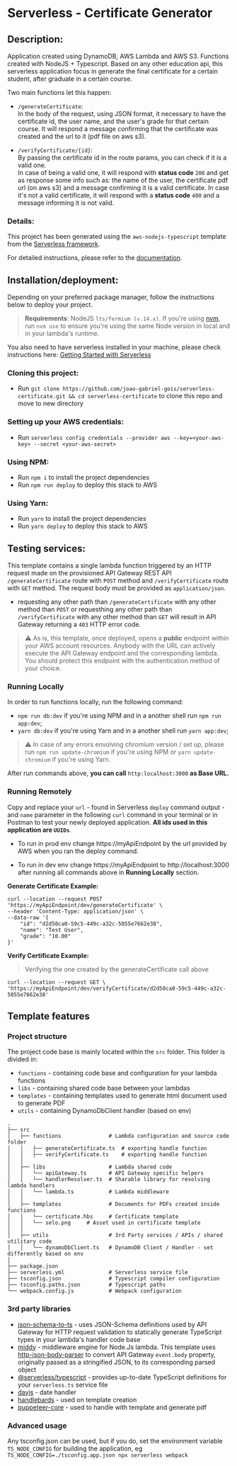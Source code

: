 # Serverless - Certificate Generator

## Description:

Application created using DynamoDB, AWS Lambda and AWS 
S3. Functions created with NodeJS + Typescript. Based on any other education api, this serverless application focus in generate the final certificate for a certain student, after graduate in a certain course.

 Two main functions let this happen:

 - `/generateCertificate`:
<br> In the body of the request, using JSON format, it necessary to have the certificate id, the user name, and the user's grade for that certain course. It will respond a message confirming that the certificate was created and the url to it (pdf file on aws s3).

 - `/verifyCertificate/{id}`:
<br> By passing the certificate id in the route params, you can check if it is a valid one.<br>
In case of being a valid one, it will respond with __status code__ `200` and get as response some info such as: the name of the user, the certificate pdf url (on aws s3) and a message confirming it is a valid certificate. In case it's not a valid certificate, it will respond with  a __status code__ `400` and a message informing it is not valid.

### Details:

This project has been generated using the `aws-nodejs-typescript` template from the [Serverless framework](https://www.serverless.com/).

For detailed instructions, please refer to the [documentation](https://www.serverless.com/framework/docs/providers/aws/).

## Installation/deployment:

Depending on your preferred package manager, follow the instructions below to deploy your project.

> **Requirements**: NodeJS `lts/fermium (v.14.x)`. If you're using [nvm](https://github.com/nvm-sh/nvm), run `nvm use` to ensure you're using the same Node version in local and in your lambda's runtime.

You also need to have serverless installed in your machine, please check instructions here: [Getting Started with Serverless](https://serverless.com/framework/docs/getting-started)

### Cloning this project:

- Run  `git clone https://github.com/joao-gabriel-gois/serverless-certificate.git && cd serverless-certificate` to clone this repo and move to new directory

### Setting up your AWS credentials:

- Run `serverless config credentials --provider aws --key=<your-aws-key> --secret <your-aws-secret>`
### Using NPM:

- Run `npm i` to install the project dependencies
- Run `npm run deploy` to deploy this stack to AWS

### Using Yarn:

- Run `yarn` to install the project dependencies
- Run `yarn deploy` to deploy this stack to AWS

## Testing services:

This template contains a single lambda function triggered by an HTTP request made on the provisioned API Gateway REST API `/generateCertificate` route with `POST` method and `/verifyCertificate` route with `GET` method. The request body must be provided as `application/json`. 

- requesting any other path than `/generateCertificate` with any other method than `POST` or requesthing any other path than `/verifyCertificate` with any other method than `GET` will result in API Gateway returning a `403` HTTP error code.

> :warning: As is, this template, once deployed, opens a **public** endpoint within your AWS account resources. Anybody with the URL can actively execute the API Gateway endpoint and the corresponding lambda. You should protect this endpoint with the authentication method of your choice.

### Running Locally

In order to run functions locally, run the following command:

- `npm run db:dev` if you're using NPM and in a another shell run `npm run app:dev`;
- `yarn db:dev` if you're using Yarn and in a another shell run `yarn app:dev`;

> :warning: In case of any errors envolving chromium version / set up, please run `npm run update-chromium` if you're using NPM or `yarn update-chromium` if you're using Yarn.

After run commands above, __you can call__ `http:localhost:3000` __as Base URL.__

### Running Remotely

Copy and replace your `url` - found in Serverless `deploy` command output - and `name` parameter in the following `curl` command in your terminal or in Postman to test your newly deployed application. __All ids used in this application are `UUIDs`__.

 - To run in prod env change https://myApiEndpoint by the url provided by AWS when you ran the deploy command.

 - To run in dev env change https://myApiEndpoint to http://localhost:3000 after running all commands above in __Running Locally__ section.

__Generate Certificate Example:__
```
curl --location --request POST 'https://myApiEndpoint/dev/generateCertificate' \
--header 'Content-Type: application/json' \
--data-raw '{
	"id": "d2d50ca0-59c5-449c-a32c-5055e7662e38",
	"name": "Test User",
	"grade": "10.00"
}'
```
__Verify Certificate Example:__
> Verifying the one created by the generateCertificate call above
```
curl --location --request GET \
'https://myApiEndpoint/dev/verifyCertificate/d2d50ca0-59c5-449c-a32c-5055e7662e38'

```

## Template features

### Project structure

The project code base is mainly located within the `src` folder. This folder is divided in:

- `functions` - containing code base and configuration for your lambda functions
- `libs` - containing shared code base between your lambdas
- `templates` - containing templates used to generate html document used to generate PDF
- `utils` - containing DynamoDbClient handler (based on env)

```
.
├── src
│   ├── functions               # Lambda configuration and source code folder
│   │   ├── generateCertificate.ts  # exporting handle function
│   │   ├── verifyCertificate.ts    # exporting handle function
│   │
│   ├── libs                    # Lambda shared code
│   │   └── apiGateway.ts       # API Gateway specific helpers
│   │   └── handlerResolver.ts  # Sharable library for resolving lambda handlers
│   │   └── lambda.ts           # Lambda middleware
│   │
│   ├── templates               # Documents for PDFs created inside functions
│   │   └── certificate.hbs     # Certificate template
│   │   └── selo.png     # Asset used in certificate template
│   │
│   ├── utils                   # 3rd Party services / APIs / shared utilitary code
│   │   └── dynamoDbClient.ts   # DynamoDB Client / Handler - set differently based on env
│
├── package.json
├── serverless.yml              # Serverless service file
├── tsconfig.json               # Typescript compiler configuration
├── tsconfig.paths.json         # Typescript paths
└── webpack.config.js           # Webpack configuration
```

### 3rd party libraries

- [json-schema-to-ts](https://github.com/ThomasAribart/json-schema-to-ts) - uses JSON-Schema definitions used by API Gateway for HTTP request validation to statically generate TypeScript types in your lambda's handler code base
- [middy](https://github.com/middyjs/middy) - middleware engine for Node.Js lambda. This template uses [http-json-body-parser](https://github.com/middyjs/middy/tree/master/packages/http-json-body-parser) to convert API Gateway `event.body` property, originally passed as a stringified JSON, to its corresponding parsed object
- [@serverless/typescript](https://github.com/serverless/typescript) - provides up-to-date TypeScript definitions for your `serverless.ts` service file
- [dayjs](https://github.com/iamkun/dayjs) - date handler
- [handlebards](https://github.com/handlebars-lang/handlebars.js/) - used on template creation
- [puppeteer-core](https://github.com/puppeteer/puppeteer) - used to handle with template and generate pdf

### Advanced usage

Any tsconfig.json can be used, but if you do, set the environment variable `TS_NODE_CONFIG` for building the application, eg `TS_NODE_CONFIG=./tsconfig.app.json npx serverless webpack`
